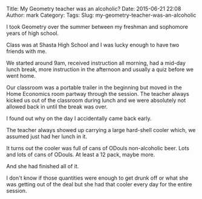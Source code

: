 Title: My Geometry teacher was an alcoholic?
Date: 2015-06-21 22:08
Author: mark
Category: 
Tags: 
Slug: my-geometry-teacher-was-an-alcoholic

I took Geometry over the summer between my freshman and sophomore years of high school.

Class was at Shasta High School and I was lucky enough to have two friends with me.

We started around 9am, received instruction all morning, had a mid-day lunch break, more instruction in the afternoon and usually a quiz before we went home.

Our classroom was a portable trailer in the beginning but moved in the Home Economics room partway through the session. The teacher always kicked us out of the classroom during lunch and we were absolutely not allowed back in until the break was over.

I found out why on the day I accidentally came back early.

The teacher always showed up carrying a large hard-shell cooler which, we assumed just had her lunch in it.

It turns out the cooler was full of cans of ODouls non-alcoholic beer. Lots and lots of cans of ODouls. At least a 12 pack, maybe more.

And she had finished all of it.

I don't know if those quantities were enough to get drunk off or what she was getting out of the deal but she had that cooler every day for the entire session.

